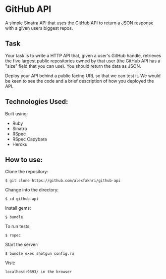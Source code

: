 GitHub API
========

A simple Sinatra API that uses the GitHub API to return a JSON response with a given users biggest repos.

Task
----

Your task is to write a HTTP API that, given a user's GitHub handle, retrieves the five largest public repositories owned by that user (the GitHub API has a "size" field that you can use). You should return the data as JSON.

Deploy your API behind a public facing URL so that we can test it. We would be keen to see the code and a brief description of how you deployed the API.

Technologies Used:
----
Built using:
* Ruby
* Sinatra
* RSpec
* RSpec Capybara
* Heroku


How to use:
----

Clone the repository:
```shell
$ git clone https://github.com/alexfakhri/github-api
```

Change into the directory:
```shell
$ cd github-api
```

Install gems:
```shell
$ bundle
```

To run tests:
```shell
$ rspec
```

Start the server:
```shell
$ bundle exec shotgun config.ru
```
Visit:
```shell
localhost:9393/ in the browser
```
